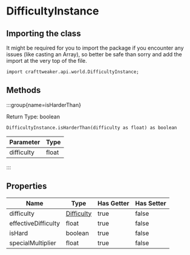 # DifficultyInstance

## Importing the class

It might be required for you to import the package if you encounter any issues (like casting an Array), so better be safe than sorry and add the import at the very top of the file.
```zenscript
import crafttweaker.api.world.DifficultyInstance;
```


## Methods

:::group{name=isHarderThan}

Return Type: boolean

```zenscript
DifficultyInstance.isHarderThan(difficulty as float) as boolean
```

| Parameter  | Type  |
|------------|-------|
| difficulty | float |


:::


## Properties

|        Name         |                    Type                     | Has Getter | Has Setter |
|---------------------|---------------------------------------------|------------|------------|
| difficulty          | [Difficulty](/vanilla/api/world/Difficulty) | true       | false      |
| effectiveDifficulty | float                                       | true       | false      |
| isHard              | boolean                                     | true       | false      |
| specialMultiplier   | float                                       | true       | false      |

